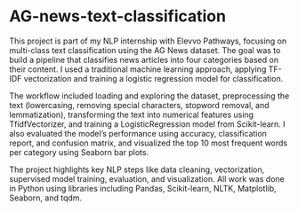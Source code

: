 # AG-news-text-classification
This project is part of my NLP internship with Elevvo Pathways, focusing on multi-class text classification using the AG News dataset. The goal was to build a pipeline that classifies news articles into four categories based on their content. I used a traditional machine learning approach, applying TF-IDF vectorization and training a logistic regression model for classification.

The workflow included loading and exploring the dataset, preprocessing the text (lowercasing, removing special characters, stopword removal, and lemmatization), transforming the text into numerical features using TfidfVectorizer, and training a LogisticRegression model from Scikit-learn. I also evaluated the model’s performance using accuracy, classification report, and confusion matrix, and visualized the top 10 most frequent words per category using Seaborn bar plots.

The project highlights key NLP steps like data cleaning, vectorization, supervised model training, evaluation, and visualization. All work was done in Python using libraries including Pandas, Scikit-learn, NLTK, Matplotlib, Seaborn, and tqdm.
